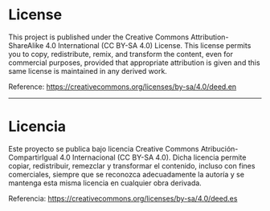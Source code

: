 # License

This project is published under the Creative Commons Attribution-ShareAlike 4.0 International (CC BY-SA 4.0) License. This license permits you to copy, redistribute, remix, and transform the content, even for commercial purposes, provided that appropriate attribution is given and this same license is maintained in any derived work.

Reference: https://creativecommons.org/licenses/by-sa/4.0/deed.en

---

# Licencia

Este proyecto se publica bajo licencia Creative Commons Atribución-CompartirIgual 4.0 
Internacional (CC BY-SA 4.0). Dicha licencia permite copiar, redistribuir, remezclar y 
transformar el contenido, incluso con fines comerciales, siempre que se reconozca 
adecuadamente la autoría y se mantenga esta misma licencia en cualquier obra derivada. 

Referencia: https://creativecommons.org/licenses/by-sa/4.0/deed.es
